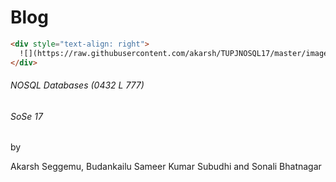 # Blog 

```html
<div style="text-align: right">
  ![](https://raw.githubusercontent.com/akarsh/TUPJNOSQL17/master/images/image.png)![](https://raw.githubusercontent.com/akarsh/TUPJNOSQL17/master/images/image1.png)
</div>
```



###### NOSQL Databases (0432 L 777)
###### SoSe 17

by

Akarsh Seggemu, Budankailu Sameer Kumar Subudhi and Sonali Bhatnagar
